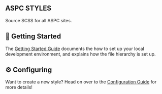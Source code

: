 ## ASPC STYLES
Source SCSS for all ASPC sites.

## 🔎 Getting Started

The [Getting Started Guide](./GETTING_STARTED.md) documents the how to set up your local development environment, and explains how the file hierarchy is set up.

## ⚙️ Configuring

Want to create a new style? Head on over to the [Configuration Guide](./CONFIGURATION.md) for more details!
